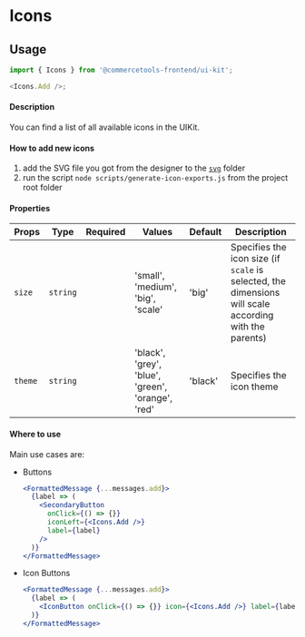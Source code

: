 # Icons

## Usage

```js
import { Icons } from '@commercetools-frontend/ui-kit';

<Icons.Add />;
```

#### Description

You can find a list of all available icons in the UIKit.

#### How to add new icons

1.  add the SVG file you got from the designer to the [`svg`](./svg) folder
2.  run the script `node scripts/generate-icon-exports.js` from the project root folder

#### Properties

| Props   | Type     | Required | Values                                            | Default | Description                                                                                            |
| ------- | -------- | :------: | ------------------------------------------------- | ------- | ------------------------------------------------------------------------------------------------------ |
| `size`  | `string` |          | 'small', 'medium', 'big', 'scale'                 | 'big'   | Specifies the icon size (if `scale` is selected, the dimensions will scale according with the parents) |
| `theme` | `string` |          | 'black', 'grey', 'blue', 'green', 'orange', 'red' | 'black' | Specifies the icon theme                                                                               |

#### Where to use

Main use cases are:

- Buttons

  ```jsx
  <FormattedMessage {...messages.add}>
    {label => (
      <SecondaryButton
        onClick={() => {}}
        iconLeft={<Icons.Add />}
        label={label}
      />
    )}
  </FormattedMessage>
  ```

- Icon Buttons

  ```jsx
  <FormattedMessage {...messages.add}>
    {label => (
      <IconButton onClick={() => {}} icon={<Icons.Add />} label={label} />
    )}
  </FormattedMessage>
  ```
